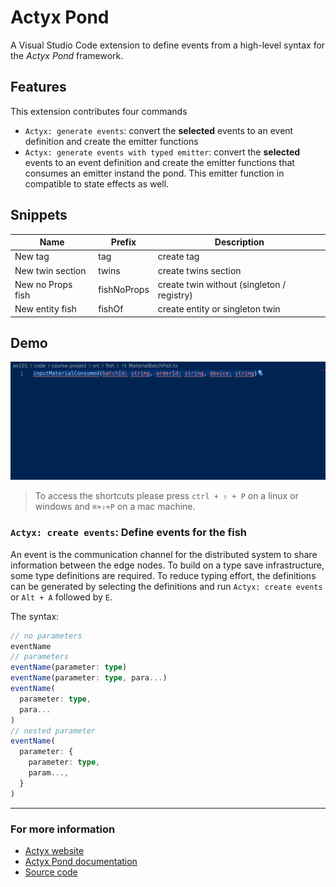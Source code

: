 # Actyx Pond

A Visual Studio Code extension to define events from a high-level syntax for the _Actyx Pond_ framework.

## Features

This extension contributes four commands

- `Actyx: generate events`: convert the **selected** events to an event definition and create the emitter functions
- `Actyx: generate events with typed emitter`: convert the **selected** events to an event definition and create the emitter functions that consumes an emitter instand the pond. This emitter function in compatible to state effects as well.

## Snippets

| Name              | Prefix      | Description                                |
| ----------------- | ----------- | ------------------------------------------ |
| New tag           | tag         | create tag                                 |
| New twin section  | twins       | create twins section                       |
| New no Props fish | fishNoProps | create twin without (singleton / registry) |
| New entity fish   | fishOf      | create entity or singleton twin            |

## Demo

![newFish](https://raw.githubusercontent.com/Alexander89/actyx-vscode/master/images/create-events.gif)

> To access the shortcuts please press `ctrl + ⇧ + P` on a linux or windows and `⌘+⇧+P` on a mac machine.

### `Actyx: create events`: Define events for the fish

An event is the communication channel for the distributed system to share information between the edge nodes. To build on a type save infrastructure, some type definitions are required. To reduce typing effort, the definitions can be generated by selecting the definitions and run `Actyx: create events` or `Alt + A` followed by `E`.

The syntax:

```typescript
// no parameters
eventName
// parameters
eventName(parameter: type)
eventName(parameter: type, para...)
eventName(
  parameter: type,
  para...
)
// nested parameter
eventName(
  parameter: {
    parameter: type,
    param...,
  }
)
```

---

### For more information

- [Actyx website](https://actyx.com)
- [Actyx Pond documentation](https://developer.actyx.com/docs/how-to/actyx-pond/guides/events)
- [Source code](https://github.com/alexander89/actyx-vscode)

